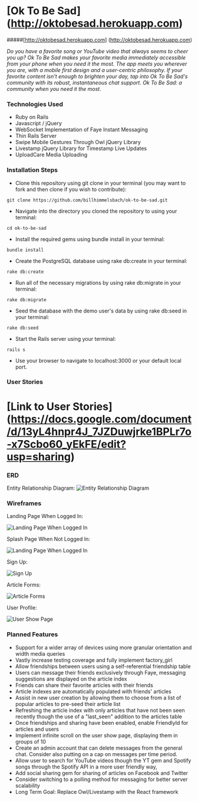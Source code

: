 # [Ok To Be Sad] (http://oktobesad.herokuapp.com)
#####[http://oktobesad.herokuapp.com] (http://oktobesad.herokuapp.com)

*Do you have a favorite song or YouTube video that always seems to cheer you up? Ok To Be Sad makes your favorite media immediately accessible from your phone when you need it the most. The app meets you wherever you are, with a mobile first design and a user-centric philosophy. If your favorite content isn't enough to brighten your day, tap into Ok To Be Sad's community with its robust, instantaneous chat support. Ok To Be Sad: a community when you need it the most.*


### Technologies Used
+ Ruby on Rails
+ Javascript / jQuery
+ WebSocket Implementation of Faye Instant Messaging
+ Thin Rails Server
+ Swipe Mobile Gestures Through Owl jQuery Library
+ Livestamp jQuery Library for Timestamp Live Updates
+ UploadCare Media Uploading


### Installation Steps

+ Clone this repository using git clone in your terminal (you may want to fork and then clone if you wish to contribute):
```
git clone https://github.com/billhimmelsbach/ok-to-be-sad.git
```

+ Navigate into the directory you cloned the repository to using your terminal:
```
cd ok-to-be-sad
```

+ Install the required gems using bundle install in your terminal:
```
bundle install
```

+ Create the PostgreSQL database using rake db:create in your terminal:
```
rake db:create
```

+ Run all of the necessary migrations by using rake db:migrate in your terminal:
```
rake db:migrate
```

+ Seed the database with the demo user's data by using rake db:seed in your terminal:
```
rake db:seed
```

+ Start the Rails server using your terminal:
```
rails s
```

+ Use your browser to navigate to localhost:3000 or your default local port.

### User Stories

# [Link to User Stories] (https://docs.google.com/document/d/13yL4hnpr4J_7JZDuwjrke1BPLr7o-x7Scbo60_yEkFE/edit?usp=sharing)


### ERD
Entity Relationship Diagram:
![Entity Relationship Diagram](public/readme/ERD.png)


### Wireframes
Landing Page When Logged In:

![Landing Page When Logged In](public/readme/articleindex.png)

Splash Page When Not Logged In:

![Landing Page When Logged In](public/readme/splashscreen.png)

Sign Up:

![Sign Up](public/readme/signup.png)

Article Forms:

![Article Forms](public/readme/forms.png)

User Profile:

![User Show Page](public/readme/usershowpage.png)








### Planned Features
+ Support for a wider array of devices using more granular orientation and width media queries
+ Vastly increase testing coverage and fully implement factory_girl
+ Allow friendships between users using a self-referential friendship table
+ Users can message their friends exclusively through Faye, messaging suggestions are displayed on the article index
+ Friends can share their favorite articles with their friends
+ Article indexes are automatically populated with friends' articles
+ Assist in new user creation by allowing them to choose from a list of popular articles to pre-seed their article list
+ Refreshing the article index with only articles that have not been seen recently though the use of a "last_seen" addition to the articles table
+ Once friendships and sharing have been enabled, enable FriendlyId for articles and users  
+ Implement infinite scroll on the user show page, displaying them in groups of 10
+ Create an admin account that can delete messages from the general chat. Consider also putting on a cap on messages per time period.
+ Allow user to search for YouTube videos though the YT gem and Spotify songs through the Spotify API in a more user friendly way,
+ Add social sharing gem for sharing of articles on Facebook and Twitter
+ Consider switching to a polling method for messaging for better server scalability
+ Long Term Goal: Replace Owl/Livestamp with the React framework
